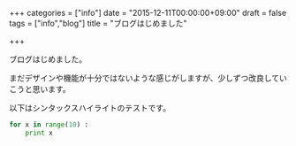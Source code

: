 +++
categories = ["info"]
date = "2015-12-11T00:00:00+09:00"
draft = false
tags = ["info","blog"]
title = "ブログはじめました"

+++

ブログはじめました。

<!--more-->

まだデザインや機能が十分ではないような感じがしますが、少しずつ改良していこうと思います。

以下はシンタックスハイライトのテストです。

```python
for x in range(10) :
	print x
```

